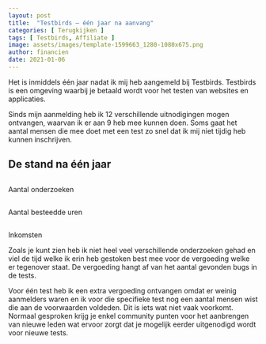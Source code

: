 ```yaml
---
layout: post
title:  "Testbirds – één jaar na aanvang"
categories: [ Terugkijken ]
tags: [ Testbirds, Affiliate ]
image: assets/images/template-1599663_1280-1080x675.png
author: financien
date: 2021-01-06
---
```


Het is inmiddels één jaar nadat ik mij heb aangemeld bij Testbirds. Testbirds is een omgeving waarbij je betaald wordt voor het testen van websites en applicaties.

Sinds mijn aanmelding heb ik 12 verschillende uitnodigingen mogen ontvangen, waarvan ik er aan 9 heb mee kunnen doen. Soms gaat het aantal mensen die mee doet met een test zo snel dat ik mij niet tijdig heb kunnen inschrijven.

## De stand na één jaar
<div class="wrapper">
    <div class="counter col_third">
      <i class="fas fa-sort-numeric-up-alt fa-2x"></i>
      <h2 class="timer count-title count-number" data-to="9" data-speed="2000"></h2>
      <p class="count-text ">Aantal onderzoeken</p>
    </div>
</div>
<div class="wrapper">
    <div class="counter col_third">
      <i class="far fa-calendar-times fa-2x"></i>
      <h2 class="timer count-title count-number" data-to="16data-speed="2000"></h2>
      <p class="count-text ">Aantal besteedde uren</p>
    </div>
</div>
<div class="wrapper">
    <div class="counter col_third end">
      <i class="fas fa-euro-sign fa-2x"></i>
      <h2 class="timer count-title count-number" data-to="183data-speed="2000"></h2>
      <p class="count-text ">Inkomsten</p>
    </div>
</div>


Zoals je kunt zien heb ik niet heel veel verschillende onderzoeken gehad en viel de tijd welke ik erin heb gestoken best mee voor de vergoeding welke er tegenover staat. De vergoeding hangt af van het aantal gevonden bugs in de tests.

Voor één test heb ik een extra vergoeding ontvangen omdat er weinig aanmelders waren en ik voor die specifieke test nog een aantal mensen wist die aan de voorwaarden voldeden. Dit is iets wat niet vaak voorkomt. Normaal gesproken krijg je enkel community punten voor het aanbrengen van nieuwe leden wat ervoor zorgt dat je mogelijk eerder uitgenodigd wordt voor nieuwe tests.
